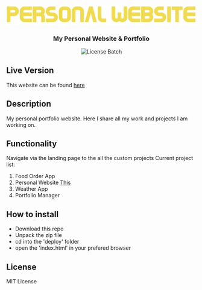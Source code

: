 <div align="center">
  <br />
    <img src="./banner.png" width="546" alt="Banner" />
    <h3>My Personal Website & Portfolio</h3>
  <p>
   <img src="https://img.shields.io/github/license/Coopexx/food-order-app" alt="License Batch" />
  </p>
</div>

## Live Version

This website can be found [here](https://hendriktreuner.me/)

## Description

My personal portfolio website.
Here I share all my work and projects I am working on.

## Functionality

Navigate via the landing page to the all the custom projects
Current project list:

1. Food Order App
2. Personal Website [This](https://hendriktreuner.me/)
3. Weather App
4. Portfolio Manager

## How to install

-   Download this repo
-   Unpack the zip file
-   cd into the 'deploy' folder
-   open the 'index.html' in your prefered browser

## License

MIT License
